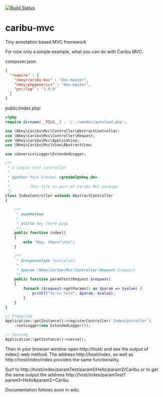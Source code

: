 
[![Build Status](https://travis-ci.org/maikgreubel/caribu-mvc.png)](https://travis-ci.org/maikgreubel/caribu-mvc)

# caribu-mvc
Tiny annotation based MVC framework

For now only a simple example, what you can do with Caribu MVC.

composer.json:
```json
{
  "require" : {
    "nkey/caribu-mvc" : "dev-master",
    "nkey/phpgenerics" : "dev-master",
    "psr/log" : "1.0.0"
  }
}
```

public/index.php:
```php
<?php
require dirname(__FILE__) . '/../vendor/autoload.php';

use \Nkey\Caribu\Mvc\Controller\AbstractController;
use \Nkey\Caribu\Mvc\Controller\Request;
use \Nkey\Caribu\Mvc\Application;
use \Nkey\Caribu\Mvc\View\AbstractView;

use \Generics\Logger\ExtendedLogger;

/**
 * A simple test controller
 *
 * @author Maik Greubel <greubel@nkey.de>
 *
 *         This file is part of Caribu MVC package
 */
class IndexController extends AbstractController
{

    /**
     * @webMethod
     *
     * @title Hey there page
     */
    public function index()
    {
        echo "Hey, there!\n\n";
    }

    /**
     * @responseType text/plain
     *
     * @param \Nkey\Caribu\Mvc\Controller\Request $request
     */
    public function paramTest(Request $request)
    {
        foreach ($request->getParams() as $param => $value) {
            printf("%s => %s\n", $param, $value);
        }
    }
}

// Preparing
Application::getInstance()->registerController('IndexController')
    ->setLogger(new ExtendedLogger());

// Serving
Application::getInstance()->serve();
```


Then in your browser window open http://host/ and see the output of index() web method.
The address http://host/index, as well as http://host/index/index provides the same functionality.

Surf to http://host/index/paramTest/param1/Hello/param2/Caribu or to get the same output
the address http://host/index/paramTest?param1=Hello&param2=Caribu

Documentation follows soon in wiki.
